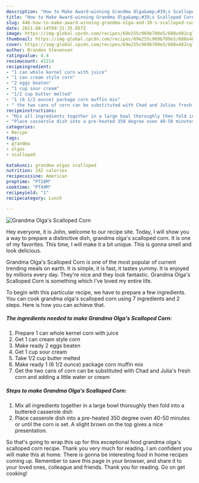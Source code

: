 ```yaml
---
description: "How to Make Award-winning Grandma Olga&amp;#39;s Scalloped Corn"
title: "How to Make Award-winning Grandma Olga&amp;#39;s Scalloped Corn"
slug: 446-how-to-make-award-winning-grandma-olga-and-39-s-scalloped-corn
date: 2021-08-14T09:31:35.857Z
image: https://img-global.cpcdn.com/recipes/69e255c969b789e5/680x482cq70/grandma-olgas-scalloped-corn-recipe-main-photo.jpg
thumbnail: https://img-global.cpcdn.com/recipes/69e255c969b789e5/680x482cq70/grandma-olgas-scalloped-corn-recipe-main-photo.jpg
cover: https://img-global.cpcdn.com/recipes/69e255c969b789e5/680x482cq70/grandma-olgas-scalloped-corn-recipe-main-photo.jpg
author: Brandon Stevenson
ratingvalue: 4.4
reviewcount: 42214
recipeingredient:
- "1 can whole kernel corn with juice"
- "1 can cream style corn"
- "2 eggs beaten"
- "1 cup sour cream"
- "1/2 cup butter melted"
- "1 (6 1/2 ounce) package corn muffin mix"
- " the two cans of corn can be substituted with Chad and Julias fresh corn and adding a little water or cream"
recipeinstructions:
- "Mix all ingredients together in a large bowl thoroughly then fold into a buttered casserole dish"
- "Place casserole dish into a pre-heated 350 degree oven 40-50 minutes or until the corn is set. A slight brown on the top gives a nice presentation."
categories:
- Recipe
tags:
- grandma
- olgas
- scalloped

katakunci: grandma olgas scalloped 
nutrition: 242 calories
recipecuisine: American
preptime: "PT28M"
cooktime: "PT49M"
recipeyield: "1"
recipecategory: Lunch

---
```



![Grandma Olga&#39;s Scalloped Corn](https://img-global.cpcdn.com/recipes/69e255c969b789e5/680x482cq70/grandma-olgas-scalloped-corn-recipe-main-photo.jpg)

Hey everyone, it is John, welcome to our recipe site. Today, I will show you a way to prepare a distinctive dish, grandma olga&#39;s scalloped corn. It is one of my favorites. This time, I will make it a bit unique. This is gonna smell and look delicious.

Grandma Olga&#39;s Scalloped Corn is one of the most popular of current trending meals on earth. It is simple, it is fast, it tastes yummy. It is enjoyed by millions every day. They're nice and they look fantastic. Grandma Olga&#39;s Scalloped Corn is something which I've loved my entire life.




To begin with this particular recipe, we have to prepare a few ingredients. You can cook grandma olga&#39;s scalloped corn using 7 ingredients and 2 steps. Here is how you can achieve that.

<!--inarticleads1-->

##### The ingredients needed to make Grandma Olga&#39;s Scalloped Corn:

1. Prepare 1 can whole kernel corn with juice
1. Get 1 can cream style corn
1. Make ready 2 eggs beaten
1. Get 1 cup sour cream
1. Take 1/2 cup butter melted
1. Make ready 1 (6 1/2 ounce) package corn muffin mix
1. Get  the two cans of corn can be substituted with Chad and Julia&#39;s fresh corn and adding a little water or cream




<!--inarticleads2-->

##### Steps to make Grandma Olga&#39;s Scalloped Corn:

1. Mix all ingredients together in a large bowl thoroughly then fold into a buttered casserole dish
1. Place casserole dish into a pre-heated 350 degree oven 40-50 minutes or until the corn is set. A slight brown on the top gives a nice presentation.




So that's going to wrap this up for this exceptional food grandma olga&#39;s scalloped corn recipe. Thank you very much for reading. I am confident you will make this at home. There is gonna be interesting food in home recipes coming up. Remember to save this page in your browser, and share it to your loved ones, colleague and friends. Thank you for reading. Go on get cooking!
